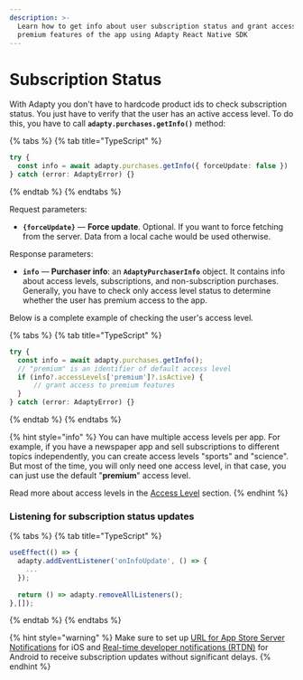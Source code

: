 ```yaml
---
description: >-
  Learn how to get info about user subscription status and grant access to the
  premium features of the app using Adapty React Native SDK
---
```


# Subscription Status

With Adapty you don't have to hardcode product ids to check subscription status. You just have to verify that the user has an active access level. To do this, you have to call **`adapty.purchases.getInfo()`** method:

{% tabs %}
{% tab title="TypeScript" %}
```typescript
try {
  const info = await adapty.purchases.getInfo({ forceUpdate: false })
} catch (error: AdaptyError) {}
```
{% endtab %}
{% endtabs %}

Request parameters:

* **`{forceUpdate}`**  — **Force update**. Optional. If you want to force fetching from the server. Data from a local cache would be used otherwise.

Response parameters:

* **`info`** — **Purchaser info**: an **`AdaptyPurchaserInfo`** object. It contains info about access levels, subscriptions, and non-subscription purchases. Generally, you have to check only access level status to determine whether the user has premium access to the app.

Below is a complete example of checking the user's access level.

{% tabs %}
{% tab title="TypeScript" %}
```typescript
try {
  const info = await adapty.purchases.getInfo();
  // "premium" is an identifier of default access level
  if (info?.accessLevels['premium']?.isActive) {
	  // grant access to premium features
  }
} catch (error: AdaptyError) {}
```
{% endtab %}
{% endtabs %}

{% hint style="info" %}
You can have multiple access levels per app. For example, if you have a newspaper app and sell subscriptions to different topics independently, you can create access levels "sports" and "science". But most of the time, you will only need one access level, in that case, you can just use the default "**premium**" access level.

Read more about access levels in the [Access Level](../../../purchase-infrastructure/access-level.md) section.
{% endhint %}



### Listening for subscription status updates

{% tabs %}
{% tab title="TypeScript" %}
```typescript
useEffect(() => {
  adapty.addEventListener('onInfoUpdate', () => {
    ...
  });
    
  return () => adapty.removeAllListeners();
},[]);
```
{% endtab %}
{% endtabs %}

{% hint style="warning" %}
Make sure to set up [URL for App Store Server Notifications](../../../settings/ios-sdk.md#app-store-connect-subscription-status-url) for iOS and [Real-time developer notifications \(RTDN\)](../../../settings/android-sdk.md#real-time-developer-notifications-rtdn) for Android to receive subscription updates without significant delays.
{% endhint %}

